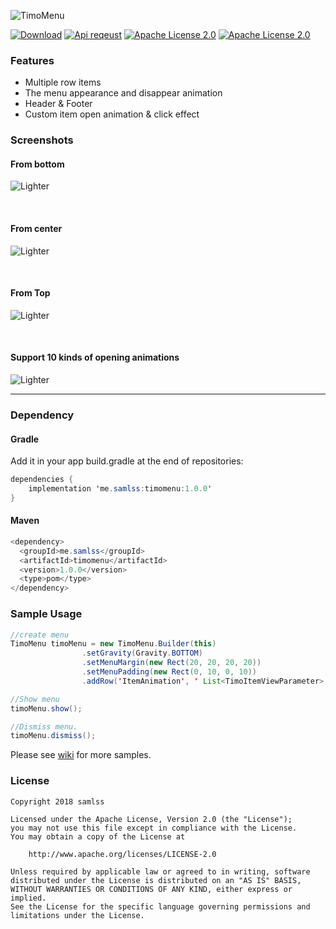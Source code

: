 ![TimoMenu](https://github.com/samlss/TimoMenu/blob/master/screenshots/menu.png)

 [![Download](https://api.bintray.com/packages/samlss/maven/timomenu/images/download.svg)](https://bintray.com/samlss/maven/timomenu/_latestVersion)   [![Api reqeust](https://img.shields.io/badge/API-14+-brightgreen.svg?style=flat)](https://android-arsenal.com/api?level=14#l14)    [![Apache License 2.0](https://img.shields.io/hexpm/l/plug.svg)](https://github.com/samlss/TimoMenu/blob/master/LICENSE)  [![Apache License 2.0](https://img.shields.io/badge/apk-download-orange.svg)](https://github.com/samlss/TimoMenu/apks/TimoMenu-V1.0.0.apk)  


### Features

- Multiple row items
- The menu appearance and disappear animation
- Header & Footer
- Custom item open animation & click effect


### Screenshots

#### From bottom
![Lighter](https://github.com/samlss/TimoMenu/blob/master/screenshots/screenshot1.gif)

<br>

#### From center
![Lighter](https://github.com/samlss/TimoMenu/blob/master/screenshots/screenshot2.gif)

<br>

#### From Top
![Lighter](https://github.com/samlss/TimoMenu/blob/master/screenshots/screenshot3.gif)

<br>

#### Support 10 kinds of opening animations
![Lighter](https://github.com/samlss/TimoMenu/blob/master/screenshots/screenshot4.gif)

------
### Dependency

#### Gradle
Add it in your app build.gradle at the end of repositories:
  ```java
  dependencies {
      implementation 'me.samlss:timomenu:1.0.0'
  }
  ```

#### Maven
```java
<dependency>
  <groupId>me.samlss</groupId>
  <artifactId>timomenu</artifactId>
  <version>1.0.0</version>
  <type>pom</type>
</dependency>
```

### Sample Usage

```java
//create menu
TimoMenu timoMenu = new TimoMenu.Builder(this)
                .setGravity(Gravity.BOTTOM)
                .setMenuMargin(new Rect(20, 20, 20, 20))
                .setMenuPadding(new Rect(0, 10, 0, 10))
                .addRow('ItemAnimation', ' List<TimoItemViewParameter>');

//Show menu
timoMenu.show(); 

//Dismiss menu.
timoMenu.dismiss();

```



Please see [wiki](https://github.com/samlss/TimoMenu/wiki) for more samples.

### License

```
Copyright 2018 samlss

Licensed under the Apache License, Version 2.0 (the "License");
you may not use this file except in compliance with the License.
You may obtain a copy of the License at

    http://www.apache.org/licenses/LICENSE-2.0

Unless required by applicable law or agreed to in writing, software
distributed under the License is distributed on an "AS IS" BASIS,
WITHOUT WARRANTIES OR CONDITIONS OF ANY KIND, either express or implied.
See the License for the specific language governing permissions and
limitations under the License.
```

